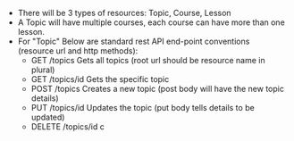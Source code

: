 * There will be 3 types of resources: Topic, Course, Lesson 
* A Topic will have multiple courses, each course can have more than one lesson.
* For "Topic" Below are standard rest API end-point conventions (resource url and http methods):
	* GET	/topics		Gets all topics (root url should be resource name in plural)
	* GET	/topics/id	Gets the specific topic
	* POST	/topics		Creates a new topic (post body will have the new topic details)
	* PUT	/topics/id	Updates the topic (put body tells details to be updated)
	* DELETE	/topics/id	c
	